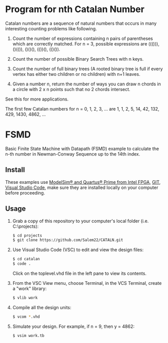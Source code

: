 # Program for nth Catalan Number

Catalan numbers are a sequence of natural numbers that occurs in many interesting counting problems like following.
1) Count the number of expressions containing n pairs of parentheses which are correctly matched.
 For n = 3, possible expressions are ((())), ()(()), ()()(), (())(), (()()).

2) Count the number of possible Binary Search Trees with n keys.



3) Count the number of full binary trees (A rooted binary tree is full if every vertex has either two children or no children) with n+1 leaves.

3) Given a number n, return the number of ways you can draw n chords in a circle with 2 x n points such that no 2 chords intersect.

See this for more applications.

The first few Catalan numbers for n = 0, 1, 2, 3, … are 1, 1, 2, 5, 14, 42, 132, 429, 1430, 4862, …
# FSMD
Basic Finite State Machine with Datapath (FSMD) example to calculate the n-th number in Newman-Conway Sequence up to the 14th index.

## Install

These examples use [ModelSim&reg; and Quartus&reg; Prime from Intel FPGA](http://fpgasoftware.intel.com/?edition=lite), [GIT](https://git-scm.com/download/win), [Visual Studio Code](https://code.visualstudio.com/download), make sure they are installed locally on your computer before proceeding.

## Usage

1. Grab a copy of this repository to your computer's local folder (i.e. C:\projects):

    ```sh
    $ cd projects
    $ git clone https://github.com/Salem22/CATALN.git
    ```
2. Use Visual Studio Code (VSC) to edit and view the design files:

    ```sh
    $ cd catalan
    $ code .
    ```
    Click on the toplevel.vhd file in the left pane to view its contents.
    
3. From the VSC View menu, choose Terminal, in the VCS Terminal, create a "work" library:

    ```sh
    $ vlib work
    ```
    
4. Compile all the design units:

    ```sh
    $ vcom *.vhd
    ```
    
5. Simulate your design. For example, if n = 9, then y = 4862:

    ```sh
    $ vsim work.tb
    ```
